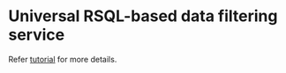 # Universal RSQL-based data filtering service

Refer [tutorial](https://dicelogics.com/rsql-based-filtering-service/) for more details.
